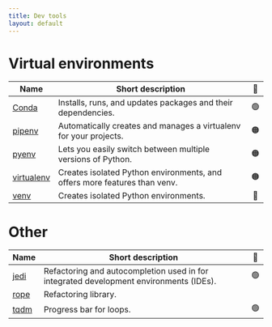 ```yaml
---
title: Dev tools
layout: default
---
```


# Virtual environments

| Name                                                     | Short description                                                         | 🚦  |
| -------------------------------------------------------- | ------------------------------------------------------------------------- | :-: |
| [Conda](https://docs.conda.io/projects/conda/en/stable/) | Installs, runs, and updates packages and their dependencies.              | 🟢  |
| [pipenv](https://pipenv.pypa.io/en/latest/)              | Automatically creates and manages a virtualenv for your projects.         | 🟠  |
| [pyenv](https://github.com/pyenv/pyenv)                  | Lets you easily switch between multiple versions of Python.               | 🟠  |
| [virtualenv](https://virtualenv.pypa.io/en/latest/)      | Creates isolated Python environments, and offers more features than venv. | 🟠  |
| [venv](https://docs.python.org/3/library/venv.html)      | Creates isolated Python environments.                                     | 🔴  |

# Other

| Name                                                        | Short description                                                                      | 🚦  |
| ----------------------------------------------------------- | -------------------------------------------------------------------------------------- | :-: |
| [jedi](https://jedi.readthedocs.io/en/latest/)              | Refactoring and autocompletion used in for integrated development environments (IDEs). | 🟢  |
| [rope](https://rope.readthedocs.io/en/latest/overview.html) | Refactoring library.                                                                   |     |
| [tqdm](https://pypi.org/project/tqdm/2.2.3/)                | Progress bar for loops.                                                                | 🟢  |
